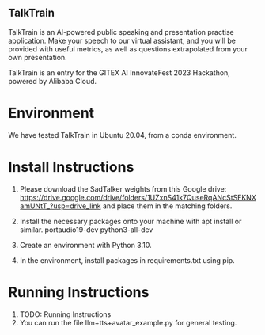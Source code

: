 ## TalkTrain

TalkTrain is an AI-powered public speaking and presentation practise application.
Make your speech to our virtual assistant, and you will be provided with useful metrics, as well as questions extrapolated from your own presentation.

TalkTrain is an entry for the GITEX AI InnovateFest 2023 Hackathon, powered by Alibaba Cloud.

# Environment

We have tested TalkTrain in Ubuntu 20.04, from a conda environment.

# Install Instructions

1) Please download the SadTalker weights from this Google drive:
    https://drive.google.com/drive/folders/1UZxnS41k7QuseRqANcStSFKNXamUNtT_?usp=drive_link
    and place them in the matching folders.

2) Install the necessary packages onto your machine with apt install or similar.
    portaudio19-dev
    python3-all-dev

2) Create an environment with Python 3.10.

3) In the environment, install packages in requirements.txt using pip.

# Running Instructions

1) TODO: Running Instructions
2) You can run the file llm+tts+avatar_example.py for general testing.